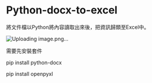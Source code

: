 # Python-docx-to-excel
將文件檔以Python將內容讀取出來後，把資訊歸類至Excel中。

![Uploading image.png…]()

需要先安裝套件

pip install python-docx

pip install openpyxl
